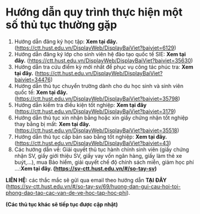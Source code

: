 # Hướng dẫn quy trình thực hiện một số thủ tục thường gặp
1. Hướng dẫn đăng ký học tập: **Xem tại đây.** (https://ctt.hust.edu.vn/DisplayWeb/DisplayBaiViet?baiviet=6129)
2. Hướng dẫn đăng ký lớp cho sinh viên hệ đào tạo quốc tế SIE: **Xem tại đây.** (https://ctt.hust.edu.vn/DisplayWeb/DisplayBaiViet?baiviet=35630)
3. Hướng dẫn tra cứu điểm kỳ mới nhất để phục vụ công tác phúc tra: **Xem tại đây.** (https://ctt.hust.edu.vn/DisplayWeb/DisplayBaiViet?baiviet=34476)
4. Hướng dẫn thủ tục chuyển trường dành cho du học sinh và sinh viên quốc tế: **Xem tại đây.** (https://ctt.hust.edu.vn/DisplayWeb/DisplayBaiViet?baiviet=35798)
5. Hướng dẫn kiểm tra điều kiện tốt nghiệp: **Xem tại đây** (https://ctt.hust.edu.vn/DisplayWeb/DisplayBaiViet?baiviet=3179)
6. Hướng dẫn thủ tục xin nhận bằng hoặc xin giấy chứng nhận tốt nghiệp thay bằng bị mất: **Xem tại đây.** (https://ctt.hust.edu.vn/DisplayWeb/DisplayBaiViet?baiviet=35518)
7. Hướng dẫn thủ tục cấp bản sao bằng tốt nghiệp: **Xem tại đây.** (https://ctt.hust.edu.vn/DisplayWeb/DisplayBaiViet?baiviet=43)
8. Các hướng dẫn về: Giải quyết thủ tục hành chính sinh viên (giấy chứng nhận SV, giấy giới thiệu SV, giấy vay vốn ngân hàng, giấy làm thẻ xe buýt,...), mua Bảo hiểm, giải quyết chế độ chính sách miễn, giảm học phí ...:**Xem tại đây. (https://sv-ctt.hust.edu.vn/#/so-tay-sv)**
 
**LIÊN HỆ:** các thắc mắc sẽ gửi qua email theo hướng dẫn **TẠI ĐÂY** (https://sv-ctt.hust.edu.vn/#/so-tay-sv/69/huong-dan-gui-cau-hoi-toi-phong-dao-tao-cac-van-de-ve-hoc-tap-hoc-phi).
 
**(Các thủ tục khác sẽ tiếp tục được cập nhật)**